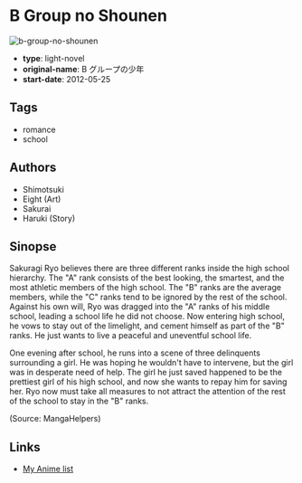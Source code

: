 # B Group no Shounen

![b-group-no-shounen](https://cdn.myanimelist.net/images/manga/1/131511.jpg)

-   **type**: light-novel
-   **original-name**: B グループの少年
-   **start-date**: 2012-05-25

## Tags

-   romance
-   school

## Authors

-   Shimotsuki
-   Eight (Art)
-   Sakurai
-   Haruki (Story)

## Sinopse

Sakuragi Ryo believes there are three different ranks inside the high school hierarchy. The "A" rank consists of the best looking, the smartest, and the most athletic members of the high school. The "B" ranks are the average members, while the "C" ranks tend to be ignored by the rest of the school. Against his own will, Ryo was dragged into the "A" ranks of his middle school, leading a school life he did not choose. Now entering high school, he vows to stay out of the limelight, and cement himself as part of the "B" ranks. He just wants to live a peaceful and uneventful school life.

One evening after school, he runs into a scene of three delinquents surrounding a girl. He was hoping he wouldn't have to intervene, but the girl was in desperate need of help. The girl he just saved happened to be the prettiest girl of his high school, and now she wants to repay him for saving her. Ryo now must take all measures to not attract the attention of the rest of the school to stay in the "B" ranks.

(Source: MangaHelpers)

## Links

-   [My Anime list](https://myanimelist.net/manga/75933/B_Group_no_Shounen)
